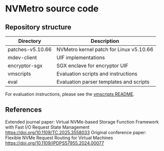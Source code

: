 NVMetro source code
===================

Repository structure
--------------------

| Directory        | Description                             |
| ---------------- | --------------------------------------- |
| patches-v5.10.66 | NVMetro kernel patch for Linux v5.10.66 |
| mdev-client      | UIF implementations                     |
| encryptor-sgx    | SGX enclave for encryptor UIF           |
| vmscripts        | Evaluation scripts and instructions     |
| eval             | Evaluation parser templates and scripts |

For evaluation instructions, please see the [vmscripts README](vmscripts/README.md).

References
----------

Extended journal paper: Virtual NVMe-based Storage Function Framework with Fast I/O Request State Management https://doi.org/10.1109/TC.2025.3558033
Original conference paper: Flexible NVMe Request Routing for Virtual Machines https://doi.org/10.1109/IPDPS57955.2024.00077
